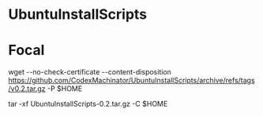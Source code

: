# UbuntuInstallScripts

# Focal
wget --no-check-certificate --content-disposition https://github.com/CodexMachinator/UbuntuInstallScripts/archive/refs/tags/v0.2.tar.gz -P $HOME

tar -xf UbuntuInstallScripts-0.2.tar.gz -C $HOME
